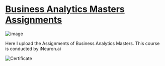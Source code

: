 # [Business Analytics Masters Assignments](https://github.com/MohammadWasiq0786/Business-Analytics-Masters-Assignments)

![image](https://user-images.githubusercontent.com/57321948/196933065-4b16c235-f3b9-4391-9cfe-4affcec87c35.png)

Here I upload the Assignments of Business Analytics Masters. This course is conducted by iNeuron.ai

![Certificate](https://github.com/MohammadWasiq0786/Business-Analytics-Masters-Assignments/blob/main/Certificate/iNeuron%20Business%20Analytics.png)
